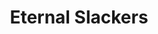 ---
layout: landing
title: Eternal Slackers
sections:
  - id: Header
    content: |
      # Data
      ## By Slacking Za
      ### Eternal Slackers
---
